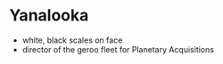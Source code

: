 Yanalooka
=========
* white, black scales on face
* director of the geroo fleet for Planetary Acquisitions